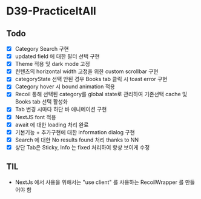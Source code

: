 # D39-PracticeItAll

## Todo

- [x] Category Search 구현
- [x] updated field 에 대한 필터 선택 구현
- [x] Theme 적용 및 dark mode 고정
- [x] 컨텐츠의 horizontal width 고정을 위한 custom scrollbar 구현
- [x] categoryState 선택 안된 경우 Books tab 클릭 시 toast error 구현
- [x] Category hover 시 bound animation 적용
- [x] Recoil 통해 선택된 category를 global state로 관리하여 기존선택 cache 및 Books tab 선택 활성화
- [x] Tab 변경 시마다 하단 바 애니메이션 구현
- [x] NextJS font 적용
- [x] await 에 대한 loading 처리 완료
- [x] 기본기능 + 추가구현에 대한 information dialog 구현
- [x] Search 에 대한 No results found 처리 thanks to NN
- [x] 상단 Tab은 Sticky, Info 는 fixed 처리하여 항상 보이게 수정

## TIL

- NextJs 에서 사용을 위해서는 "use client" 를 사용하는 RecoilWrapper 를 만들어야 함
